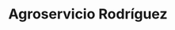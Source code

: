 ---
title: "Agroservicio Rodríguez"
url: /san-antonio-pajonal/agroservicio-rodriguez/
shop: agraria
---